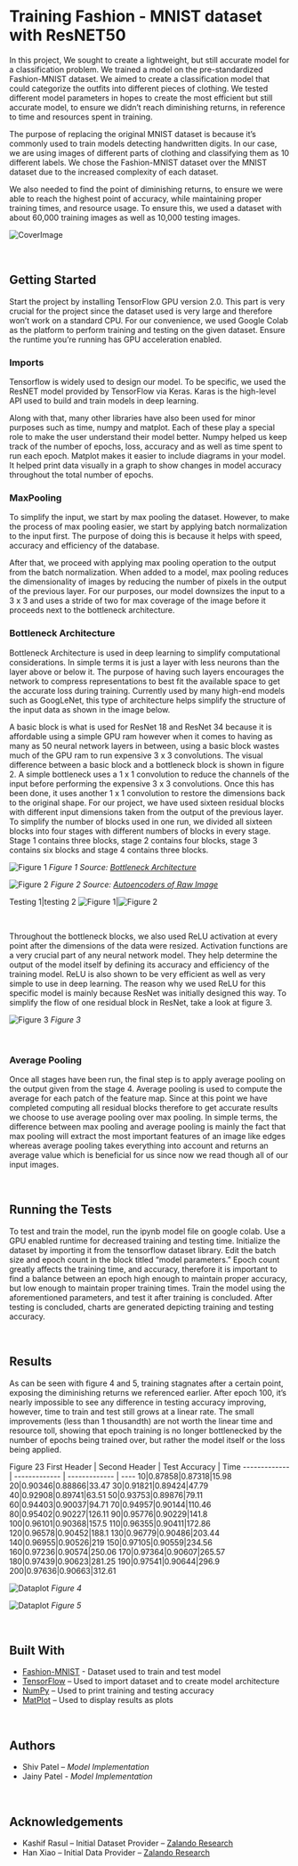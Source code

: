 

# Training Fashion - MNIST dataset with ResNET50

In this project, We sought to create a lightweight, but still accurate model for a classification problem. We trained a model on the pre-standardized Fashion-MNIST dataset. We aimed to create a classification model that could categorize the outfits into different pieces of clothing. We tested different model parameters in hopes to create the most efficient but still accurate model, to ensure we didn’t reach diminishing returns, in reference to time and resources spent in training.

The purpose of replacing the original MNIST dataset is because it’s commonly used to train models detecting handwritten digits. In our case, we are using images of different parts of clothing and classifying them as 10 different labels. We chose the Fashion-MNIST dataset over the MNIST dataset due to the increased complexity of each dataset. 

We also needed to find the point of diminishing returns, to ensure we were able to reach the highest point of accuracy, while maintaining proper training times, and resource usage. To ensure this, we used a dataset with about 60,000 training images as well as 10,000 testing images.

![CoverImage](https://github.com/zalandoresearch/fashion-mnist/blob/master/doc/img/embedding.gif)

<p>&nbsp;</p>

## Getting Started

Start the project by installing TensorFlow GPU version 2.0. This part is very crucial for the project since the dataset used is very large and therefore won’t work on a standard CPU. For our convenience, we used Google Colab as the platform to perform training and testing on the given dataset. Ensure the runtime you’re running has GPU acceleration enabled.


### Imports

Tensorflow is widely used to design our model. To be specific, we used the ResNET model provided by TensorFlow via Keras. Karas is the high-level API used to build and train models in deep learning. 

Along with that, many other libraries have also been used for minor purposes such as time, numpy and matplot. Each of these play a special role to make the user understand their model better. Numpy helped us keep track of the number of epochs, loss, accuracy and as well as time spent to run each epoch. Matplot makes it easier to include diagrams in your model. It helped print data visually in a graph to show changes in model accuracy throughout the total number of epochs. 


### MaxPooling

To simplify the input, we start by max pooling the dataset. However, to make the process of max pooling easier, we start by applying batch normalization to the input first. The purpose of doing this is because it helps with speed, accuracy and efficiency of the database. 

After that, we proceed with applying max pooling operation to the output from the batch normalization. When added to a model, max pooling reduces the dimensionality of images by reducing the number of pixels in the output of the previous layer. For our purposes, our model downsizes the input to a 3 x 3 and uses a stride of two for max coverage of the image before it proceeds next to the bottleneck architecture. 


### Bottleneck Architecture

Bottleneck Architecture is used in deep learning to simplify computational considerations. In simple terms it is just a layer with less neurons than the layer above or below it. The purpose of having such layers encourages the network to compress representations to best fit the available space to get the accurate loss during training. Currently used by many high-end models such as GoogLeNet, this type of architecture helps simplify the structure of the input data as shown in the image below. 

A basic block is what is used for ResNet 18 and ResNet 34 because it is affordable using a simple GPU ram however when it comes to having as many as 50 neural network layers in between, using a basic block wastes much of the GPU ram to run expensive 3 x 3 convolutions. The visual difference between a basic block and a bottleneck block is shown in figure 2. A simple bottleneck uses a 1 x 1 convolution to reduce the channels of the input before performing the expensive 3 x 3 convolutions. Once this has been done, it uses another 1 x 1 convolution to restore the dimensions back to the original shape. For our project, we have used sixteen residual blocks with different input dimensions taken from the output of the previous layer. To simplify the number of blocks used in one run, we divided all sixteen blocks into four stages with different numbers of blocks in every stage. Stage 1 contains three blocks, stage 2 contains four blocks, stage 3 contains six blocks and stage 4 contains three blocks. 

![Figure 1](https://github.com/jainypatel1998/Resume_CV/blob/master/figure1.png)
_Figure 1_
_Source: [Bottleneck Architecture](https://i.stack.imgur.com/kbiIG.png)_

![Figure 2](https://github.com/jainypatel1998/Resume_CV/blob/master/figure2.png)
_Figure 2 Source: [Autoencoders of Raw Image](https://www.oreilly.com/library/view/python-advanced-guide/9781789957211/36b29e69-46c1-46fd-abb0-960d85534913.xhtml)_

Testing 1|testing 2
![Figure 1](https://github.com/jainypatel1998/Resume_CV/blob/master/figure1.png)|![Figure 2](https://github.com/jainypatel1998/Resume_CV/blob/master/figure2.png)

<p>&nbsp;</p>

Throughout the bottleneck blocks, we also used ReLU activation at every point after the dimensions of the data were resized. Activation functions are a very crucial part of any neural network model. They help determine the output of the model itself by defining its accuracy and efficiency of the training model. ReLU is also shown to be very efficient as well as very simple to use in deep learning. The reason why we used ReLU for this specific model is mainly because ResNet was initially designed this way.  To simplify the flow of one residual block in ResNet, take a look at figure 3. 

![Figure 3](https://github.com/jainypatel1998/Resume_CV/blob/master/figure3.png)
_Figure 3_

<p>&nbsp;</p>


### Average Pooling

Once all stages have been run, the final step is to apply average pooling on the output given from the stage 4. Average pooling is used to compute the average for each patch of the feature map. Since at this point we have completed computing all residual blocks therefore to get accurate results we choose to use average pooling over max pooling. In simple terms, the difference between max pooling and average pooling is mainly the fact that max pooling will extract the most important features of an image like edges whereas average pooling takes everything into account and returns an average value which is beneficial for us since now we read though all of our input images.  

<p>&nbsp;</p>

## Running the Tests

To test and train the model, run the ipynb model file on google colab. Use a GPU enabled runtime for decreased training and testing time. Initialize the dataset by importing it from the tensorflow dataset library. Edit the batch size and epoch count in the block titled “model parameters.” Epoch count greatly affects the training time, and accuracy, therefore it is important to find a balance between an epoch high enough to maintain proper accuracy, but low enough to maintain proper training times. Train the model using the aforementioned parameters, and test it after training is concluded. After testing is concluded, charts are generated depicting training and testing accuracy.

<p>&nbsp;</p>

## Results

As can be seen with figure 4 and 5, training stagnates after a certain point, exposing the diminishing returns we referenced earlier. After epoch 100, it’s nearly impossible to see any difference in testing accuracy improving, however, time to train and test still grows at a linear rate. The small improvements (less than 1 thousandth) are not worth the linear time and resource toll, showing that epoch training is no longer bottlenecked by the number of epochs being trained over, but rather the model itself or the loss being applied.

Figure 23
 First Header | Second Header | Test Accuracy | Time
------------- | ------------- | ------------- | ----
10|0.87858|0.87318|15.98
20|0.90346|0.88866|33.47
30|0.91821|0.89424|47.79
40|0.92908|0.89741|63.51
50|0.93753|0.89876|79.11
60|0.94403|0.90037|94.71
70|0.94957|0.90144|110.46
80|0.95402|0.90227|126.11
90|0.95776|0.90229|141.8
100|0.96101|0.90368|157.5
110|0.96355|0.90411|172.86
120|0.96578|0.90452|188.1
130|0.96779|0.90486|203.44
140|0.96955|0.90526|219
150|0.97105|0.90559|234.56
160|0.97236|0.90574|250.06
170|0.97364|0.90607|265.57
180|0.97439|0.90623|281.25
190|0.97541|0.90644|296.9
200|0.97636|0.90663|312.61

![Dataplot](https://github.com/jainypatel1998/Resume_CV/blob/master/Train1.png)
_Figure 4_

![Dataplot](https://github.com/jainypatel1998/Resume_CV/blob/master/Train2.png)
_Figure 5_


<p>&nbsp;</p>

## Built With

 * [Fashion-MNIST](https://research.zalando.com/welcome/mission/research-projects/fashion-mnist/) - Dataset used to train and test model
 * [TensorFlow](https://www.tensorflow.org/api_docs/python/tf/keras/datasets/fashion_mnist) – Used to import dataset and to create model architecture
 * [NumPy](https://numpy.org/) – Used to print training and testing accuracy
 * [MatPlot](https://matplotlib.org/) – Used to display results as plots

<p>&nbsp;</p>

## Authors

* Shiv Patel – _Model Implementation_
* Jainy Patel - _Model Implementation_

<p>&nbsp;</p>

## Acknowledgements

* Kashif Rasul – Initial Dataset Provider – [Zalando Research]( https://research.zalando.com/welcome/mission/research-projects/fashion-mnist/
)
* Han Xiao – Initial Data Provider – [Zalando Research]( https://research.zalando.com/welcome/mission/research-projects/fashion-mnist/
)




